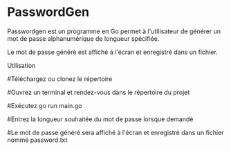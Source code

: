 # PasswordGen


Passwordgen est un programme en Go permet à l'utilisateur de générer un mot de passe alphanumérique de longueur spécifiée. 

Le mot de passe généré est affiché à l'écran et enregistré dans un fichier.

Utilisation

#Téléchargez ou clonez le répertoire

#Ouvrez un terminal et rendez-vous dans le répertoire du projet

#Exécutez go run main.go

#Entrez la longueur souhaitée du mot de passe lorsque demandé

#Le mot de passe généré sera affiché à l'écran et enregistré 
dans un fichier nommé password.txt
